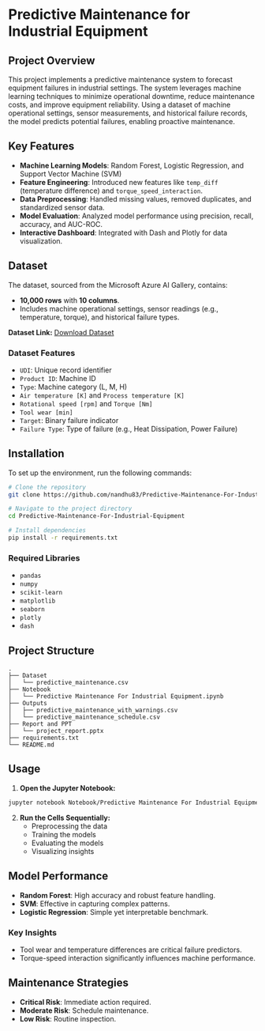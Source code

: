 # Predictive Maintenance for Industrial Equipment

## Project Overview
This project implements a predictive maintenance system to forecast equipment failures in industrial settings. The system leverages machine learning techniques to minimize operational downtime, reduce maintenance costs, and improve equipment reliability. Using a dataset of machine operational settings, sensor measurements, and historical failure records, the model predicts potential failures, enabling proactive maintenance.

## Key Features
- **Machine Learning Models**: Random Forest, Logistic Regression, and Support Vector Machine (SVM)
- **Feature Engineering**: Introduced new features like `temp_diff` (temperature difference) and `torque_speed_interaction`.
- **Data Preprocessing**: Handled missing values, removed duplicates, and standardized sensor data.
- **Model Evaluation**: Analyzed model performance using precision, recall, accuracy, and AUC-ROC.
- **Interactive Dashboard**: Integrated with Dash and Plotly for data visualization.

## Dataset
The dataset, sourced from the Microsoft Azure AI Gallery, contains:
- **10,000 rows** with **10 columns**.
- Includes machine operational settings, sensor readings (e.g., temperature, torque), and historical failure types.

**Dataset Link:** [Download Dataset](https://github.com/nandhu83/Predictive-Maintenance-For-Industrial-Equipment/blob/main/Datatset/predictive_maintenance.csv)

### Dataset Features
- `UDI`: Unique record identifier
- `Product ID`: Machine ID
- `Type`: Machine category (L, M, H)
- `Air temperature [K]` and `Process temperature [K]`
- `Rotational speed [rpm]` and `Torque [Nm]`
- `Tool wear [min]`
- `Target`: Binary failure indicator
- `Failure Type`: Type of failure (e.g., Heat Dissipation, Power Failure)

## Installation
To set up the environment, run the following commands:
```bash
# Clone the repository
git clone https://github.com/nandhu83/Predictive-Maintenance-For-Industrial-Equipment.git

# Navigate to the project directory
cd Predictive-Maintenance-For-Industrial-Equipment

# Install dependencies
pip install -r requirements.txt
```

### Required Libraries
- `pandas`
- `numpy`
- `scikit-learn`
- `matplotlib`
- `seaborn`
- `plotly`
- `dash`

## Project Structure
```
.
├── Dataset
│   └── predictive_maintenance.csv
├── Notebook
│   └── Predictive Maintenance For Industrial Equipment.ipynb
├── Outputs
│   ├── predictive_maintenance_with_warnings.csv
│   └── predictive_maintenance_schedule.csv
├── Report and PPT
│   └── project_report.pptx
├── requirements.txt
└── README.md
```

## Usage
1. **Open the Jupyter Notebook:**
```bash
jupyter notebook Notebook/Predictive Maintenance For Industrial Equipment.ipynb
```
2. **Run the Cells Sequentially:**
   - Preprocessing the data
   - Training the models
   - Evaluating the models
   - Visualizing insights

## Model Performance
- **Random Forest**: High accuracy and robust feature handling.
- **SVM**: Effective in capturing complex patterns.
- **Logistic Regression**: Simple yet interpretable benchmark.

### Key Insights
- Tool wear and temperature differences are critical failure predictors.
- Torque-speed interaction significantly influences machine performance.

## Maintenance Strategies
- **Critical Risk**: Immediate action required.
- **Moderate Risk**: Schedule maintenance.
- **Low Risk**: Routine inspection.
